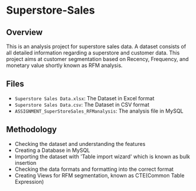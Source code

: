 # Superstore-Sales
## Overview 
This is an analysis project for superstore sales data. A dataset consists of all detailed information regarding a superstore and customer data. This project aims at customer segmentation based on Recency, Frequency, and monetary value shortly known as RFM analysis.
## Files
- `Superstore Sales Data.xlsx`: The Dataset in Excel format
- `Superstore Sales Data.csv`: The Dataset in CSV format
- `ASSIGNMENT_SuperStoreSales_RFManalysis`: The analysis file in MySQL
## Methodology
- Checking the dataset and understanding the features
- Creating a Database in MySQL
- Importing the dataset with 'Table import wizard' which is known as bulk insertion
- Checking the data formats and formatting into the correct format
- Creating Views for RFM segmentation, known as CTE(Common Table Expression)
